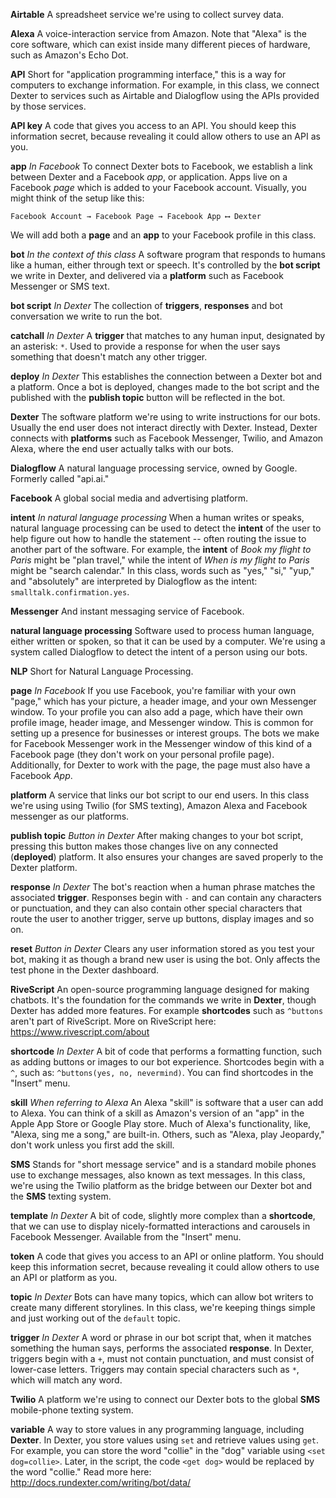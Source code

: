 **Airtable** A spreadsheet service we're using to collect survey data.

**Alexa** A voice-interaction service from Amazon. Note that "Alexa" is the core software, which can exist inside many different pieces of hardware, such as Amazon's Echo Dot.

**API** Short for "application programming interface," this is a way for computers to exchange information. For example, in this class, we connect Dexter to services such as Airtable and Dialogflow using the APIs provided by those services.

**API key** A code that gives you access to an API. You should keep this information secret, because revealing it could allow others to use an API as you.

**app** _In Facebook_ To connect Dexter bots to Facebook, we establish a link between Dexter and a Facebook *app*, or application. Apps live on a Facebook *page* which is added to your Facebook account. Visually, you might think of the setup like this:

    Facebook Account → Facebook Page → Facebook App ⟷ Dexter

We will add both a **page** and an **app** to your Facebook profile in this class. 

**bot** _In the context of this class_ A software program that responds to humans like a human, either through text or speech. It's controlled by the **bot script** we write in Dexter, and delivered via a **platform** such as Facebook Messenger or SMS text.

**bot script** _In Dexter_ The collection of **triggers**, **responses** and bot conversation we write to run the bot.

**catchall** _In Dexter_ A **trigger** that matches to any human input, designated by an asterisk: `*`. Used to provide a response for when the user says something that doesn't match any other trigger. 

**deploy** _In Dexter_ This establishes the connection between a Dexter bot and a platform. Once a bot is deployed, changes made to the bot script and the published with the **publish topic** button will be reflected in the bot. 

**Dexter**  The software platform we're using to write instructions for our bots. Usually the end user does not interact directly with Dexter. Instead, Dexter connects with **platforms** such as Facebook Messenger, Twilio, and Amazon Alexa, where the end user actually talks with our bots.

**Dialogflow** A natural language processing service, owned by Google. Formerly called "api.ai."

**Facebook** A global social media and advertising platform.

**intent**  _In natural language processing_ When a human writes or speaks, natural language processing can be used to detect the **intent** of the user to help figure out how to handle the statement -- often routing the issue to another part of the software. For example, the **intent** of _Book my flight to Paris_ might be "plan travel," while the intent of _When is my flight to Paris_ might be "search calendar." In this class, words such as "yes," "si," "yup," and "absolutely" are interpreted by Dialogflow as the intent: `smalltalk.confirmation.yes`.

**Messenger** And instant messaging service of Facebook.

**natural language processing** Software used to process human language, either written or spoken, so that it can be used by a computer. We're using a system called Dialogflow to detect the intent of a person using our bots. 

**NLP** Short for Natural Language Processing.

**page** _In Facebook_ If you use Facebook, you're familiar with your own "page," which has your picture, a header image, and your own Messenger window. To your profile you can also add a page, which have their own profile image, header image, and Messenger window. This is common for setting up a presence for businesses or interest groups. The bots we make for Facebook Messenger work in the Messenger window of this kind of a Facebook page (they don't work on your personal profile page). Additionally, for Dexter to work with the page, the page must also have a Facebook *App*. 

**platform** A service that links our bot script to our end users. In this class we're using using Twilio (for SMS texting), Amazon Alexa and Facebook messenger as our platforms.

**publish topic** _Button in Dexter_ After making changes to your bot script, pressing this button makes those changes live on any connected (**deployed**) platform. It also ensures your changes are saved properly to the Dexter platform.

**response** _In Dexter_ The bot's reaction when a human phrase matches the associated **trigger**. Responses begin with `-` and can contain any characters or punctuation, and they can also contain other special characters that route the user to another trigger, serve up buttons, display images and so on.

**reset** _Button in Dexter_ Clears any user information stored as you test your bot, making it as though a brand new user is using the bot. Only affects the test phone in the Dexter dashboard.

**RiveScript** An open-source programming language designed for making chatbots. It's the foundation for the commands we write in **Dexter**, though Dexter has added more features. For example **shortcodes** such as `^buttons` aren't part of RiveScript. More on RiveScript here: https://www.rivescript.com/about

**shortcode** _In Dexter_ A bit of code that performs a formatting function, such as adding buttons or images to our bot experience. Shortcodes begin with a `^`, such as: `^buttons(yes, no, nevermind)`. You can find shortcodes in the "Insert" menu.

**skill** _When referring to Alexa_ An Alexa "skill" is software that a user can add to Alexa. You can think of a skill as Amazon's version of an "app" in the Apple App Store or Google Play store. Much of Alexa's functionality, like, "Alexa, sing me a song," are built-in. Others, such as "Alexa, play Jeopardy," don't work unless you first add the skill.

**SMS** Stands for "short message service" and is a standard mobile phones use to exchange messages, also known as text messages. In this class, we're using the Twilio platform as the bridge between our Dexter bot and the **SMS** texting system.

**template** _In Dexter_ A bit of code, slightly more complex than a **shortcode**, that we can use to display nicely-formatted interactions and carousels in Facebook Messenger. Available from the "Insert" menu.

**token** A code that gives you access to an API or online platform. You should keep this information secret, because revealing it could allow others to use an API or platform as you.

**topic** _In Dexter_ Bots can have many topics, which can allow bot writers to create many different storylines. In this class, we're keeping things simple and just working out of the `default` topic.

**trigger** _In Dexter_ A word or phrase in our bot script that, when it matches something the human says, performs the associated **response**. In Dexter, triggers begin with a `+`, must not contain punctuation, and must consist of lower-case letters. Triggers may contain special characters such as `*`, which will match any word.

**Twilio** A platform we're using to connect our Dexter bots to the global **SMS** mobile-phone texting system.

**variable** A way to store values in any programming language, including **Dexter**. In Dexter, you store values using `set` and retrieve values using `get`. For example, you can store the word "collie" in the "dog" variable using `<set dog=collie>`. Later, in the script, the code `<get dog>` would be replaced by the word "collie." Read more here: http://docs.rundexter.com/writing/bot/data/






